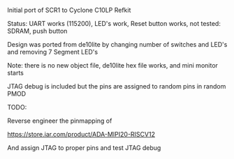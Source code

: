 Initial port of SCR1 to Cyclone C10LP Refkit

Status: UART works (115200), LED's work, Reset button works, not tested: SDRAM, push button

Design was ported from de10lite by changing number of switches and LED's and removing 7 Segment LED's

Note:
there is no new object file, de10lite hex file works, and mini monitor starts 

JTAG debug is included but the pins are assigned to random pins in random PMOD

TODO: 

Reverse engineer the pinmapping of 

https://store.iar.com/product/ADA-MIPI20-RISCV12

And assign JTAG to proper pins and test JTAG debug
